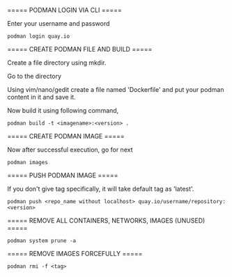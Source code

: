 ===== PODMAN LOGIN VIA CLI =====

Enter your username and password
```
podman login quay.io
```

===== CREATE PODMAN FILE AND BUILD =====

Create a file directory using mkdir.

Go to the directory

Using vim/nano/gedit create a file named 'Dockerfile' and put your podman content in it and save it.

Now build it using following command,
```
podman build -t <imagename>:<version> .
```
===== CREATE PODMAN IMAGE =====

Now after successful execution, go for next
```
podman images
```

===== PUSH PODMAN IMAGE =====

If you don't give tag specifically, it will take default tag as 'latest'.
```
podman push <repo_name without localhost> quay.io/username/repository:<version>
```

===== REMOVE ALL CONTAINERS, NETWORKS, IMAGES (UNUSED) =====
```
podman system prune -a
```

===== REMOVE IMAGES FORCEFULLY =====

```
podman rmi -f <tag>
```

